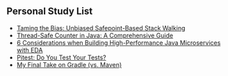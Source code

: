 ## Personal Study List
<!-- BLOG-POST-LIST:START -->
- [Taming the Bias: Unbiased Safepoint-Based Stack Walking](https://foojay.io/today/taming-the-bias-unbiased-safepoint-based-stack-walking/)
- [Thread-Safe Counter in Java: A Comprehensive Guide](https://foojay.io/today/thread-safe-counter-in-java-a-comprehensive-guide/)
- [6 Considerations when Building High-Performance Java Microservices with EDA](https://foojay.io/today/6-considerations-when-building-high-performance-java-microservices-with-eda/)
- [Pitest: Do You Test Your Tests?](https://foojay.io/today/pitest-do-you-test-your-tests/)
- [My Final Take on Gradle &lpar;vs. Maven&rpar;](https://foojay.io/today/my-final-take-on-gradle-vs-maven/)
<!-- BLOG-POST-LIST:END -->  
